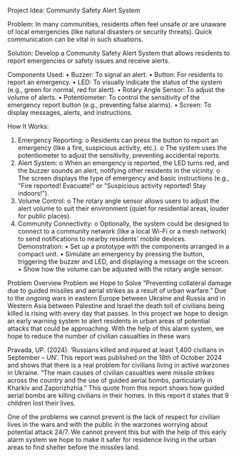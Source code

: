 Project Idea: Community Safety Alert System

Problem:
In many communities, residents often feel unsafe or are unaware of local emergencies (like natural disasters or security threats). Quick communication can be vital in such situations.

Solution:
Develop a Community Safety Alert System that allows residents to report emergencies or safety issues and receive alerts.

Components Used:
•	Buzzer: To signal an alert.
•	Button: For residents to report an emergency.
•	LED: To visually indicate the status of the system (e.g., green for normal, red for alert).
•	Rotary Angle Sensor: To adjust the volume of alerts.
•	Potentiometer: To control the sensitivity of the emergency report button (e.g., preventing false alarms).
•	Screen: To display messages, alerts, and instructions.

How It Works:
1.	Emergency Reporting:
o	Residents can press the button to report an emergency (like a fire, suspicious activity, etc.).
o	The system uses the potentiometer to adjust the sensitivity, preventing accidental reports.
2.	Alert System:
o	When an emergency is reported, the LED turns red, and the buzzer sounds an alert, notifying other residents in the vicinity.
o	The screen displays the type of emergency and basic instructions (e.g., "Fire reported! Evacuate!" or "Suspicious activity reported! Stay indoors!").
3.	Volume Control:
o	The rotary angle sensor allows users to adjust the alert volume to suit their environment (quiet for residential areas, louder for public places).
4.	Community Connectivity:
o	Optionally, the system could be designed to connect to a community network (like a local Wi-Fi or a mesh network) to send notifications to nearby residents' mobile devices.
Demonstration:
•	Set up a prototype with the components arranged in a compact unit.
•	Simulate an emergency by pressing the button, triggering the buzzer and LED, and displaying a message on the screen.
•	Show how the volume can be adjusted with the rotary angle sensor.


Problem Overview
Problem we Hope to Solve
“Preventing collateral damage due to guided missiles and aerial strikes as a result of urban warfare.”
Due to the ongoing wars in eastern Europe between Ukraine and Russia and in Western Asia between Palestine and Israel the death toll of civilians being killed is rising with every day that passes. In this project we hope to design an early warning system to alert residents in urban areas of potential attacks that could be approaching. With the help of this alarm system, we hope to reduce the number of civilian casualties in these wars

Pravada, UP. (2024). ‘Russians killed and injured at least 1,400 civilians in September – UN’.
This report was published on the 18th of October 2024 and shows that there is a real problem for civilians living in active warzones in Ukraine.
“The main causes of civilian casualties were missile strikes across the country and the use of guided aerial bombs, particularly in Kharkiv and Zaporizhzhia.” This quote from this report shows how guided aerial bombs are killing civilians in their homes. In this report it states that 9 children lost their lives. 

One of the problems we cannot prevent is the lack of respect for civilian lives in the wars and with the public in the warzones worrying about potential attack 24/7. We cannot prevent this but with the help of this early alarm system we hope to make it safer for residence living in the urban areas to find shelter before the missiles land. 

